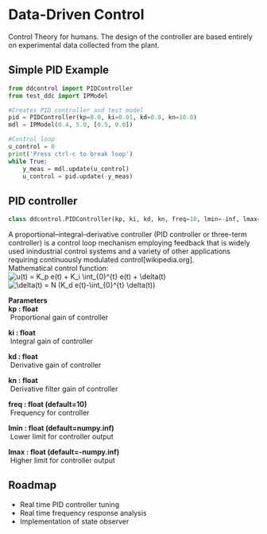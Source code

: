 # Data-Driven Control
Control Theory for humans.
The design of the controller are based entirely on experimental data collected from the plant.

## Simple PID Example
```python
from ddcontrol import PIDController
from test_ddc import IPModel

#Creates PID controller and test model
pid = PIDController(kp=8.0, ki=0.01, kd=0.8, kn=10.0)
mdl = IPModel(0.4, 5.0, [0.5, 0.0])

#Control loop
u_control = 0
print('Press ctrl-c to break loop')
while True:
    y_meas = mdl.update(u_control)
    u_control = pid.update(-y_meas)
```

## PID controller
```python
class ddcontrol.PIDController(kp, ki, kd, kn, freq=10, lmin=-inf, lmax=+inf):
```
A proportional–integral–derivative controller (PID controller or three-term controller)
is a control loop mechanism employing feedback that is widely used inindustrial control systems
and a variety of other applications requiring continuously modulated control[wikipedia.org].  
Mathematical control function:  
<img src="https://latex.codecogs.com/gif.latex?u(t)&space;=&space;K_p&space;e(t)&space;&plus;&space;K_i&space;\int_{0}^{t}&space;e(t)&space;&plus;&space;\delta(t)" title="u(t) = K_p e(t) + K_i \int_{0}^{t} e(t) + \delta(t)" />  
<img src="https://latex.codecogs.com/gif.latex?\delta(t)&space;=&space;N&space;(K_d&space;e(t)-\int_{0}^{t}&space;\delta(t))" title="\delta(t) = N (K_d e(t)-\int_{0}^{t} \delta(t))" />

**Parameters**  
**kp : float**  
&nbsp;Proportional gain of controller  

**ki : float**  
&nbsp;Integral gain of controller  

**kd : float**  
&nbsp;Derivative gain of controller  

**kn : float**  
&nbsp;Derivative filter gain of controller  

**freq : float (default=10)**  
&nbsp;Frequency for controller  

**lmin : float (default=numpy.inf)**  
&nbsp;Lower limit for controller output  

**lmax : float (default=-numpy.inf)**  
&nbsp;Higher limit for controller output  

## Roadmap
- Real time PID controller tuning
- Real time frequency response analysis
- Implementation of state observer

